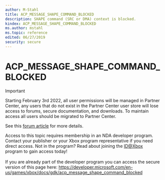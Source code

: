 ```yaml
---
author: M-Stahl
title: ACP_MESSAGE_SHAPE_COMMAND_BLOCKED
description: SHAPE command (SRC or DMA) context is blocked.
kindex: ACP_MESSAGE_SHAPE_COMMAND_BLOCKED
ms.author: mstahl
ms.topic: reference
edited: 06/27/2019
security: secure
---
```


# ACP_MESSAGE_SHAPE_COMMAND_BLOCKED
> [!IMPORTANT]
> Starting February 3rd 2022, all user permissions will be managed in Partner Center, any users that do not exist in the Partner Center user store will lose access to forums, secure documentation, and downloads. To maintain access all users should be migrated to Partner Center. <p></p>See this <a href="https://forums.xboxlive.com/articles/132187/breaking-change-user-access-for-forums-secure-docu.html">forum article</a> for more details.  

 Access to this topic requires membership in an NDA developer program. Contact your publisher or your Xbox program representative if you need direct access. Not in the program? Read about joining the <a href="https://www.xbox.com/Developers/id">ID@Xbox</a> program to gain access today!  <br/><br/>If you are already part of the developer program you can access the secure version of this page here: <a target="_blank" href="https://developer.microsoft.com/en-us/games/xbox/docs/gdk/acp_message_shape_command_blocked">https://developer.microsoft.com/en-us/games/xbox/docs/gdk/acp_message_shape_command_blocked</a>